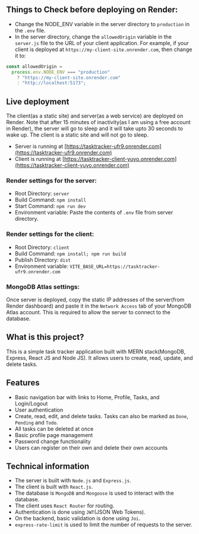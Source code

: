 ## Things to Check before deploying on Render:

- Change the NODE_ENV variable in the server directory to `production` in the `.env` file.
- In the server directory, change the `allowedOrigin` variable in the `server.js` file to the URL of your client application. For example, if your client is deployed at `https://my-client-site.onrender.com`, then change it to:

```js
const allowedOrigin =
  process.env.NODE_ENV === "production"
    ? "https://my-client-site.onrender.com"
    : "http://localhost:5173";
```

## Live deployment

The client(as a static site) and server(as a web service) are deployed on Render. Note that after 15 minutes of inactivity(as I am using a free account in Render), the server will go to sleep and it will take upto 30 seconds to wake up. The client is a static site and will not go to sleep.

- Server is running at [https://tasktracker-ufr9.onrender.com](https://tasktracker-ufr9.onrender.com)
- Client is running at [https://tasktracker-client-yuyo.onrender.com](https://tasktracker-client-yuyo.onrender.com)

### Render settings for the server:

- Root Directory: `server`
- Build Command: `npm install`
- Start Command: `npm run dev`
- Environment variable: Paste the contents of `.env` file from server directory.

### Render settings for the client:

- Root Directory: `client`
- Build Command: `npm install; npm run build`
- Publish Directory: `dist`
- Environment variable: `VITE_BASE_URL=https://tasktracker-ufr9.onrender.com`

### MongoDB Atlas settings:

Once server is deployed, copy the static IP addresses of the server(from Render dashboard) and paste it in the `Network Access` tab of your MongoDB Atlas account. This is required to allow the server to connect to the database.

## What is this project?

This is a simple task tracker application built with MERN stack(MongoDB, Express, React JS and Node JS). It allows users to create, read, update, and delete tasks.

## Features

- Basic navigation bar with links to Home, Profile, Tasks, and Login/Logout
- User authentication
- Create, read, edit, and delete tasks. Tasks can also be marked as `Done`, `Pending` and `Todo`.
- All tasks can be deleted at once
- Basic profile page management
- Password change functionality
- Users can register on their own and delete their own accounts

## Technical information

- The server is built with `Node.js` and `Express.js`.
- The client is built with `React.js`.
- The database is `MongoDB` and `Mongoose` is used to interact with the database.
- The client uses `React Router` for routing.
- Authentication is done using `JWT`(JSON Web Tokens).
- On the backend, basic validation is done using `Joi`.
- `express-rate-limit` is used to limit the number of requests to the server.
